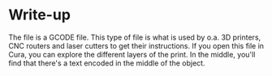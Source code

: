 # Write-up
The file is a GCODE file. This type of file is what is used by o.a. 3D printers, CNC routers and laser cutters to get their instructions. If you open this file in Cura, you can explore the different layers of the print. In the middle, you'll find that there's a text encoded in the middle of the object.
